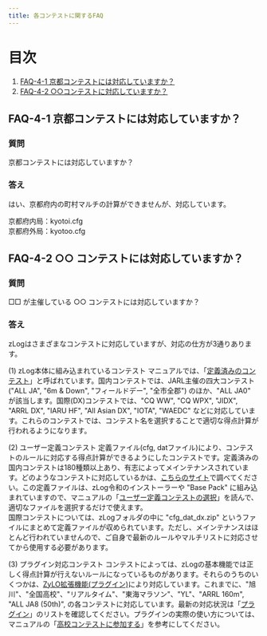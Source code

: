 ```yaml
---
title: 各コンテストに関するFAQ
---
```


# 目次

1. [FAQ-4-1 京都コンテストには対応していますか？](#faq-4-1-京都コンテストには対応していますか)
2. [FAQ-4-2 ○○コンテストに対応していますか？](#faq-4-2--コンテストには対応していますか)

## FAQ-4-1 京都コンテストには対応していますか？

### 質問

京都コンテストには対応していますか？

### 答え

はい、京都府内の町村マルチの計算ができませんが、対応しています。  
  
京都府内局：kyotoi.cfg  
京都府外局：kyotoo.cfg  

## FAQ-4-2 ○○ コンテストには対応していますか？

### 質問

□□ が主催している ○○ コンテストには対応していますか？

### 答え

zLogはさまざまなコンテストに対応していますが、対応の仕方が3通りあります。

(1) zLog本体に組み込まれているコンテスト
マニュアルでは、「[定義済みのコンテスト](https://use.zlog.org/manual/%E5%AE%9A%E7%BE%A9%E6%B8%88%E3%81%BF%E3%81%AE%E3%82%B3%E3%83%B3%E3%83%86%E3%82%B9%E3%83%88)」と呼ばれています。国内コンテストでは、JARL主催の四大コンテスト("ALL JA", "6m & Down", "フィールドデー", "全市全郡") のほか、"ALL JA0" が該当します。国際(DX)コンテストでは、"CQ WW", "CQ WPX", "JIDX", "ARRL DX", "IARU HF", "All Asian DX", "IOTA", "WAEDC" などに対応しています。これらのコンテストでは、コンテスト名を選択することで適切な得点計算が行われるようになります。

(2) ユーザー定義コンテスト
定義ファイル(cfg, datファイル)により、コンテストのルールに対応する得点計算ができるようにしたコンテストです。定義済みの国内コンテストは180種類以上あり、有志によってメインテナンスされています。どのようなコンテストに対応しているかは、[こちらのサイト](http://ja6ycu.in.coocan.jp/ZLOG/)で調べてください。この定義ファイルは、zLog令和のインストーラーや "Base Pack" に組み込まれていますので、マニュアルの「[ユーザー定義コンテストの選択](https://use.zlog.org/manual/%E3%83%A6%E3%83%BC%E3%82%B6%E3%83%BC%E5%AE%9A%E7%BE%A9%E3%82%B3%E3%83%B3%E3%83%86%E3%82%B9%E3%83%88)」を読んで、適切なファイルを選択するだけで使えます。  
国際コンテストについては、zLogフォルダの中に "cfg_dat_dx.zip" というファイルにまとめて定義ファイルが収められています。ただし、メインテナンスはほとんど行われていませんので、ご自身で最新のルールやマルチリストに対応させてから使用する必要があります。

(3) プラグイン対応コンテスト
コンテストによっては、zLogの基本機能では正しく得点計算が行えないルールになっているものがあります。それらのうちのいくつかは、[ZyLO拡張機能(プラグイン)](https://use.zlog.org/manual/ZyLO%E6%8B%A1%E5%BC%B5%E6%A9%9F%E8%83%BD)により対応しています。これまでに、"旭川"、"全国高校"、"リアルタイム"、"東海マラソン"、"YL"、"ARRL 160m", "ALL JA8 (50th)", の各コンテストに対応しています。最新の対応状況は「[プラグイン](https://use.zlog.org/plugins.html)」のリストを確認してください。プラグインの実際の使い方については、マニュアルの「[高校コンテストに参加する](https://use.zlog.org/manual/ZyLO%E6%8B%A1%E5%BC%B5%E6%A9%9F%E8%83%BD#zlog%E3%81%A7%E9%AB%98%E6%A0%A1%E3%82%B3%E3%83%B3%E3%83%86%E3%82%B9%E3%83%88%E3%81%AB%E5%8F%82%E5%8A%A0%E3%81%99%E3%82%8B)」を参考にしてください。

